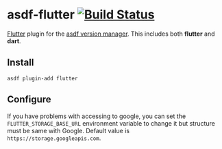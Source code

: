# asdf-flutter [![Build Status](https://travis-ci.com/oae/asdf-flutter.svg?branch=master)](https://travis-ci.com/oae/asdf-flutter)

[Flutter](https://flutter.dev/) plugin for the [asdf version manager](https://github.com/asdf-vm/asdf). This includes both **flutter** and **dart**.

## Install

```
asdf plugin-add flutter
```

## Configure

If you have problems with accessing to google, you can set the `FLUTTER_STORAGE_BASE_URL` environment variable to change it but structure must be same with Google. Default value is `https://storage.googleapis.com`.
